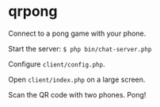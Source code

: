 qrpong
======

Connect to a pong game with your phone.

Start the server:
``` $ php bin/chat-server.php ```

Configure `client/config.php`.

Open `client/index.php` on a large screen.

Scan the QR code with two phones. Pong!
